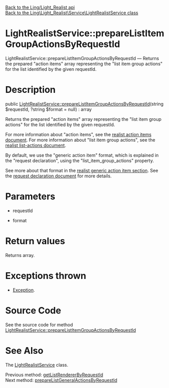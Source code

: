 [Back to the Ling/Light_Realist api](https://github.com/lingtalfi/Light_Realist/blob/master/doc/api/Ling/Light_Realist.md)<br>
[Back to the Ling\Light_Realist\Service\LightRealistService class](https://github.com/lingtalfi/Light_Realist/blob/master/doc/api/Ling/Light_Realist/Service/LightRealistService.md)


LightRealistService::prepareListItemGroupActionsByRequestId
================



LightRealistService::prepareListItemGroupActionsByRequestId — Returns the prepared "action items" array representing the "list item group actions" for the list identified by the given requestId.




Description
================


public [LightRealistService::prepareListItemGroupActionsByRequestId](https://github.com/lingtalfi/Light_Realist/blob/master/doc/api/Ling/Light_Realist/Service/LightRealistService/prepareListItemGroupActionsByRequestId.md)(string $requestId, ?string $format = null) : array




Returns the prepared "action items" array representing the "list item group actions" for the list identified by the given requestId.

For more information about "action items", see the [realist action items document](https://github.com/lingtalfi/Light_Realist/blob/master/doc/pages/action-items.md).
For more information about "list item group actions", see the [realist list-actions document](https://github.com/lingtalfi/Light_Realist/blob/master/doc/pages/list-actions.md).

By default, we use the "generic action item" format, which is explained in the "request declaration",
using the "list_item_group_actions" property.


See more about that format in the [realist generic action item section](https://github.com/lingtalfi/Light_Realist/blob/master/doc/pages/action-items.md#generic-action-item).
See the [request declaration document](https://github.com/lingtalfi/Light_Realist/blob/master/doc/pages/request-declaration.md) for more details.




Parameters
================


- requestId

    

- format

    


Return values
================

Returns array.


Exceptions thrown
================

- [Exception](http://php.net/manual/en/class.exception.php).&nbsp;







Source Code
===========
See the source code for method [LightRealistService::prepareListItemGroupActionsByRequestId](https://github.com/lingtalfi/Light_Realist/blob/master/Service/LightRealistService.php#L622-L632)


See Also
================

The [LightRealistService](https://github.com/lingtalfi/Light_Realist/blob/master/doc/api/Ling/Light_Realist/Service/LightRealistService.md) class.

Previous method: [getListRendererByRequestId](https://github.com/lingtalfi/Light_Realist/blob/master/doc/api/Ling/Light_Realist/Service/LightRealistService/getListRendererByRequestId.md)<br>Next method: [prepareListGeneralActionsByRequestId](https://github.com/lingtalfi/Light_Realist/blob/master/doc/api/Ling/Light_Realist/Service/LightRealistService/prepareListGeneralActionsByRequestId.md)<br>

